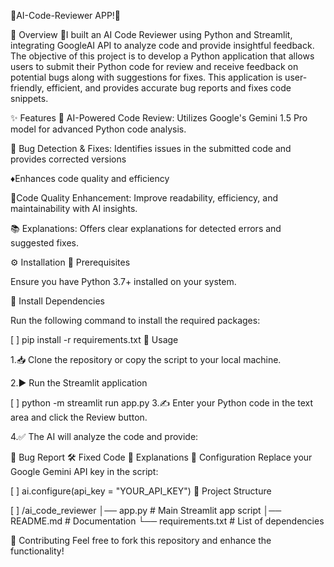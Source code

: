 🚀AI-Code-Reviewer APP!🚀

📌 Overview
🤖I built an AI Code Reviewer using Python and Streamlit, integrating GoogleAI API to analyze code and provide insightful feedback. The objective of this project is to develop a Python application that allows users to submit their Python code for review and receive feedback on potential bugs along with suggestions for fixes. This application is user-friendly, efficient, and provides accurate bug reports and fixes code snippets.

✨ Features
🤖 AI-Powered Code Review: Utilizes Google's Gemini 1.5 Pro model for advanced Python code analysis.

🐞 Bug Detection & Fixes: Identifies issues in the submitted code and provides corrected versions

♦️Enhances code quality and efficiency

🏺Code Quality Enhancement: Improve readability, efficiency, and maintainability with AI insights.

📚 Explanations: Offers clear explanations for detected errors and suggested fixes.

⚙️ Installation
🔹 Prerequisites

Ensure you have Python 3.7+ installed on your system.

🔹 Install Dependencies

Run the following command to install the required packages:


[ ]
pip install -r requirements.txt
🚀 Usage

1.📥 Clone the repository or copy the script to your local machine.

2.▶️ Run the Streamlit application


[ ]
python -m streamlit run app.py
3.✍️ Enter your Python code in the text area and click the Review button.

4.✅ The AI will analyze the code and provide:

🔎 Bug Report
🛠 Fixed Code
📖 Explanations
🔧 Configuration
Replace your Google Gemini API key in the script:


[ ]
ai.configure(api_key = "YOUR_API_KEY")
📁 Project Structure

[ ]
/ai_code_reviewer
│── app.py               # Main Streamlit app script
│── README.md            # Documentation
└── requirements.txt      # List of dependencies

🤝 Contributing
Feel free to fork this repository and enhance the functionality!

